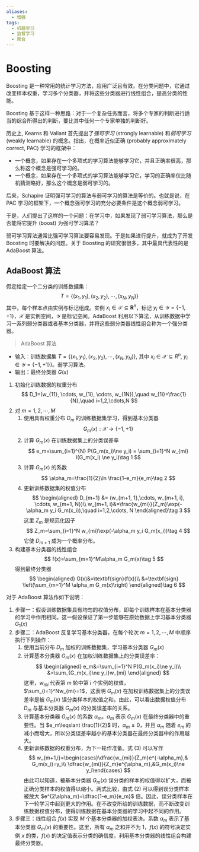 ```yaml
---
aliases:
  - 增强
tags:
  - 机器学习
  - 监督学习
  - 聚合
---
```


# Boosting

Boosting 是一种常用的统计学习方法，应用广泛且有效。在分类问题中，它通过改变样本权重，学习多个分类器，并将这些分类器进行线性组合，提高分类的性能。

Boosting 基于这样一种思路：对于一个复杂任务而言，将多个专家的判断进行适当的综合所得出的判断，要比其中任何一个专家单独的判断好。

历史上, Kearns 和 Valiant 首先提出了*强可学习* (strongly learnable) 和*弱可学习* (weakly learnable) 的概念。指出，在概率近似正确 (probably approximately correct, PAC) 学习的框架中：
- 一个概念，如果存在一个多项式的学习算法能够学习它，并且正确率很高，那么称这个概念是强可学习的。
- 一个概念，如果存在一个多项式的学习算法能够学习它，学习的正确率仅比随机猜测略好，那么这个概念是弱可学习的。

后来，Schapire 证明强可学习的算法与弱可学习的算法是等价的。也就是说，在 PAC 学习的框架下，一个概念强可学习的充分必要条件是这个概念弱可学习。

于是，人们提出了这样的一个问题：在学习中，如果发现了弱可学习算法，那么是否能将它提升 (boost) 为强可学习算法？

弱可学习算法通常比强可学习算法要容易发现。于是如果进行提升，就成为了开发 Boosting 时要解决的问题。关于 Boosting 的研究很很多，其中最具代表性的是 AdaBoost 算法。

## AdaBoost 算法

假定给定一个二分类的训练数据集：
$$
T=\{(x_1,y_1),(x_2,y_2),\cdots,(x_N,y_N)\}
$$
其中，每个样本点由实例与标记组成。实例 $x_i\in\mathcal X\subseteq \mathbf R^n$，标记 $y_i\in \mathcal Y=\{-1,+1\}$，$\mathcal X$ 是实例空间，$\mathcal Y$ 是标记空间。AdaBoost 利用以下算法，从训练数据中学习一系列弱分类器或者基本分类器，并将这些弱分类器线性组合称为一个强分类器。

> AdaBoost 算法
- 输入：训练数据集 $T=\{(x_1,y_1),(x_2,y_2),\cdots,(x_N,y_N)\}$, 其中 $x_i\in \mathcal X\subseteq R^n$, $y_i\in \mathcal Y=\{-1,+1\}$}。弱学习算法。
- 输出：最终分类器 $G(x)$
1. 初始化训练数据的权重分布
$$
	D_1=(w_{11}, \cdots, w_{1i}, \cdots, w_{1N}),\quad w_{1i}=\frac{1}{N},\quad i=1,2,\cdots,N
	$$
2. 对 $m=1,2,\cdots, M$
	1. 使用具有权重分布 $D_m$ 的训练数据集学习，得到基本分类器
	$$
	G_m(x):\mathcal X\to \{-1,+1\}
	$$
	2. 计算 $G_m(x)$ 在训练数据集上的分类误差率
	$$
	e_m=\sum_{i=1}^{N} P(G_m(x_i)\ne y_i) = \sum_{i=1}^N w_{mi} I(G_m(x_i) \ne y_i)\tag 1
	$$
	3. 计算 $G_m(x)$ 的系数
	$$
	\alpha_m=\frac{1}{2}\ln \frac{1-e_m}{e_m}\tag 2
	$$
	4. 更新训练数据集的权值分布
	$$
	\begin{aligned}
	D_{m+1} &= (w_{m+1, 1},\cdots, w_{m+1, i}, \cdots, w_{m+1, N})\\
	w_{m+1, i}&=\frac{w_{mi}}{Z_m}\exp(-\alpha_m y_i G_m(x_i)),\quad i=1,2,\cdots, N
	\end{aligned}\tag 3
	$$
	这里 $Z_m$ 是规范化因子
	$$
	Z_m=\sum_{i=1}^N w_{mi}\exp(-\alpha_m y_i G_m(x_i))\tag 4
	$$
	它使 $D_{m+1}$ 成为一个概率分布。
3. 构建基本分类器的线性组合
$$
f(x)=\sum_{m=1}^M\alpha_m G_m(x)\tag 5
$$
得到最终分类器
$$
\begin{aligned}
G(x)&=\textbf{sign}(f(x))\\
&=\textbf{sign} \left(\sum_{m=1}^M \alpha_m G_m(x)\right)
\end{aligned}\tag 6
$$

对于 AdaBoost 算法作如下说明：
1. 步骤一：假设训练数据集具有均匀的权值分布，即每个训练样本在基本分类器的学习中作用相同。这一假设保证了第一步能够在原始数据上学习基本分类器 $G_1(x)$
2. 步骤二：AdaBoost 反复学习基本分类器，在每个轮次 $m=1,2,\cdots, M$ 中顺序执行下列操作：
	1. 使用当前分布 $D_m$ 加权的训练数据集，学习基本分类器 $G_m(x)$
	2. 计算基本分类器 $G_m(x)$ 在加权训练数据集上的分类误差率：
	$$
	\begin{aligned}
	e_m&=\sum_{i=1}^N P(G_m(x_i)\ne y_i)\\
	&=\sum_{G_m(x_i)\ne y_i}w_{mi}
	\end{aligned}
	$$
	这里，$w_{mi}$ 代表第 $m$ 轮中第 $i$ 个实例的权值，$\sum_{i=1}^Nw_{mi}=1$，这表明 $G_m(x)$ 在加权训练数据集上的分类误差率是被 $G_m(x)$ 误分类样本的权值之和。由此，可以看出数据权值分布 $D_m$ 与基本分类器 $G_m(x)$ 的分类误差率的关系。
	3. 计算基本分类器 $G_m(x)$ 的系数 $\alpha_m$。$\alpha_m$ 表示 $G_m(x)$ 在最终分类器中的重要性。当 $e_m\leqslant \frac{1}{2}$ 时，$\alpha_m\geqslant 0$，并且 $\alpha_m$ 随着 $e_m$ 的减小而增大，所以分类误差率越小的基本分类器在最终分类器中的作用越大。
	4. 更新训练数据的权重分布，为下一轮作准备。式 $(3)$ 可以写作
	$$
	w_{m+1,i}=\begin{cases}\dfrac{w_{mi}}{Z_m}e^{-\alpha_m},& G_m(x_i)=y_i\\
	\dfrac{w_{mi}}{Z_m}e^{\alpha_m},&G_m(x_i)\ne y_i\end{cases}
	$$
	由此可以知道，被基本分类器 $G_m(x)$ 误分类的样本的权值得以扩大，而被正确分类样本的权值得以缩小。两式比较，由式 $(2)$ 可以得到误分类样本被放大 $e^{2\alpha_m}=\dfrac{1-e_m}{e_m}$ 倍。因此，误分类样本在下一轮学习中起到更大的作用。在不改变所给的训练数据，而不断改变训练数据权值分布，使得训练数据在基本分类器的学习中起不同的作用。
3. 步骤三：线性组合 $f(x)$ 实现 $M$ 个基本分类器的加权表决。系数 $\alpha_m$ 表示了基本分类器 $G_m(x)$ 的重要性。这里，所有 $\alpha_m$ 之和并不为 1，$f(x)$ 的符号决定实例 $x$ 的类，$f(x)$ 的决定值表示分类的确信度。利用基本分类器的线性组合构建最终分类器。
